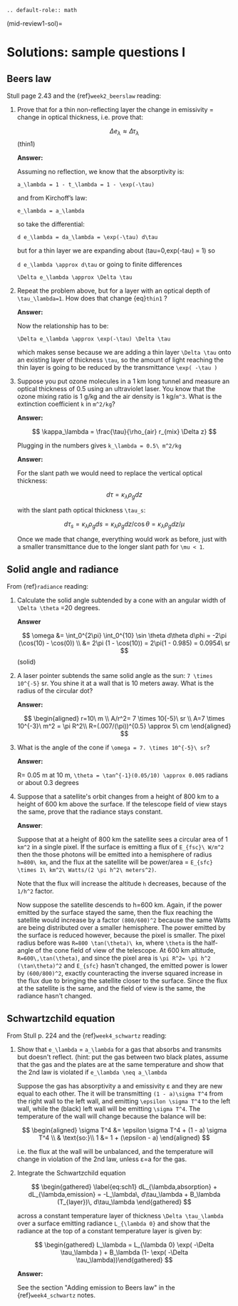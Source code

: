 ```{eval-rst}
.. default-role:: math
```

(mid-review1-sol)=

# Solutions: sample questions I

## Beers law

Stull page 2.43 and the {ref}`week2_beerslaw` reading:

1. Prove that for a thin non-reflecting layer the change in emissivity
   = change in optical thickness, i.e. prove that:

   $$
   \Delta e_\lambda \approx  \Delta \tau_\lambda
   $$ (thin1)

   **Answer:**

   Assuming no reflection, we know that the absorptivity is:

   `a_\lambda = 1 - t_\lambda = 1 - \exp(-\tau)`

   and from Kirchoff’s law:

   `e_\lambda = a_\lambda`

   so take the differential:

   `d e_\lambda = da_\lambda = \exp(-\tau) d\tau`

   but for a thin layer we are expanding about
   (tau=0,exp(-tau) = 1) so

   `d e_\lambda \approx d\tau` or going to finite differences

   `\Delta e_\lambda \approx \Delta \tau`

2. Repeat the problem above, but for a layer with an optical depth of `\tau_\lambda=1`.
   How does that change {eq}`thin1` ?

   **Answer:**

   Now the relationship has to be:

   `\Delta e_\lambda \approx \exp(-\tau) \Delta \tau`

   which makes sense because we are adding a thin layer `\Delta \tau` onto
   an existing layer of thickness `\tau`, so the amount of light reaching
   the thin layer is going to be reduced by the transmittance `\exp( -\tau )`

3. Suppose you put ozone molecules in a 1 km long tunnel and measure an optical thickness of
   0.5 using an ultraviolet laser. You know that the ozone mixing ratio is 1 g/kg and the air
   density is 1 kg/`m^3`. What is the extinction coefficient `k` in `m^2/kg`?

   **Answer:**

   $$
   \kappa_\lambda = \frac{\tau}{\rho_{air} r_{mix} \Delta z}
   $$

   Plugging in the numbers gives `k_\lambda = 0.5\ m^2/kg`

   **Answer:**

   For the slant path we would need to replace the vertical optical thickness:

   $$
   d \tau =  \kappa_\lambda \rho_g dz
   $$

   with the slant path optical thickness `\tau_s`:

   $$
   d \tau_s =  \kappa_\lambda \rho_g ds = \kappa_\lambda \rho_g dz/\cos \theta
   = \kappa_\lambda \rho_g dz/\mu
   $$

   Once we made that change, everything would work as before, just with a
   smaller transmittance due to the longer slant path for `\mu < 1`.

## Solid angle and radiance

From {ref}`radiance` reading:

1. Calculate the solid angle subtended by a cone with an angular width of
   `\Delta \theta` =20 degrees.

   **Answer**

   $$
   \omega &= \int_0^{2\pi} \int_0^{10} \sin \theta d\theta d\phi = -2\pi (\cos(10) - \cos(0)) \\
     &= 2\pi (1 - \cos(10)) = 2\pi(1 - 0.985) = 0.0954\ sr
   $$ (solid)

2. A laser pointer subtends the same solid angle as the sun: `7 \times 10^{-5}` sr. You shine it at a wall that is 10 meters away. What is the radius of the circular dot?

   **Answer:**

   $$
   \begin{aligned}
      r=10\ m \\
      A/r^2= 7 \times 10{-5}\ sr \\
      A=7 \times 10^{-3}\ m^2 = \pi R^2\\
      R=(.007/(\pi))^{0.5} \approx 5\ cm
   \end{aligned}
   $$

3. What is the angle of the cone if `\omega = 7. \times 10^{-5}\ sr`?

   **Answer:**

   R= 0.05 m at 10 m, `\theta = \tan^{-1}(0.05/10) \approx 0.005` radians or about 0.3 degrees

4. Suppose that a satellite's orbit changes from a height of 800 km to a height of 600 km
   above the surface. If the telescope field of view stays the same, prove that
   the radiance stays constant.

   **Answer**:

   Suppose that at a height of 800 km the satellite sees a circular area of 1 `km^2` in a single
   pixel. If the surface is emitting a flux of `E_{fsc}\ W/m^2` then the those photons will
   be emitted into a hemisphere of radius `h=800\ km`, and the flux at the satellite
   will be power/area = `E_{sfc} \times 1\ km^2\ Watts/(2 \pi h^2\ meters^2)`.

   Note that the flux
   will increase the altitude `h` decreases, because of the `1/h^2` factor.

   Now suppose the satellite descends to h=600 km. Again, if the power emitted by the surface stayed the same,
   then the flux reaching the satellite would
   increase by a factor `(800/600)^2` because the same Watts are being distributed over a smaller
   hemisphere. The power emitted by the surface is reduced however, because the pixel is smaller.
   The pixel radius before was `R=800 \tan(\theta)\ km`, where `\theta` is the half-angle of the cone
   field of view of the telescope. At 600 km altitude, `R=600\,\tan(\theta)`, and since the pixel
   area is `\pi R^2= \pi h^2 (\tan\theta)^2` and `E_{sfc}` hasn't changed, the emitted power is lower by `(600/800)^2`, exactly
   counteracting the inverse squared increase in the flux due to bringing the satellite closer to the surface. Since the flux at the
   satellite is the same, and the field of view is the same, the radiance hasn't changed.

## Schwartzchild equation

From Stull p. 224 and the {ref}`week4_schwartz` reading:

1. Show that `e_\lambda` = `a_\lambda` for a gas that absorbs and transmits but doesn't reflect.
   (hint: put the gas between two black plates, assume that the gas and the plates are at the
   same temperature and show that the 2nd law is violated if `e_\lambda \neq a_\lambda`

   Suppose the gas has absorptivity a and emissivity ε and they are new equal to each other.
   The it will be transmitting `(1 - a)\sigma T^4` from the right wall to the left wall,
   and emitting `\epsilon \sigma T^4` to the left wall, while the (black) left wall will
   be emitting `\sigma T^4`. The temperature of the wall will change because the balance
   will be:

   $$
   \begin{aligned}
   \sigma T^4 &= \epsilon \sigma T^4 + (1 - a) \sigma T^4 \\
   & \text{so:}\\
   1 &= 1 + (\epsilon - a)
   \end{aligned}
   $$

   i.e. the flux at the wall will be unbalanced, and the temperature
   will change in violation of the 2nd law, unless ε=a for the gas.

2. Integrate the Schwartzchild equation

   $$
   \begin{gathered}
       \label{eq:sch1}
        dL_{\lambda,absorption} + dL_{\lambda,emission}  = -L_\lambda\, d\tau_\lambda + B_\lambda (T_{layer})\, d\tau_\lambda
     \end{gathered}
   $$

   across a constant temperature layer of thickness `\Delta \tau_\lambda` over a surface
   emitting radiance `L_{\lambda 0}`
   and show that the radiance at the top of a constant temperature layer is given by:

   $$
   \begin{gathered}
   L_\lambda = L_{\lambda 0} \exp( -\Delta \tau_\lambda  ) + B_\lambda (1- \exp( -\Delta \tau_\lambda))\end{gathered}
   $$

   **Answer:**

   See the section "Adding emission to Beers law" in the {ref}`week4_schwartz` notes.
